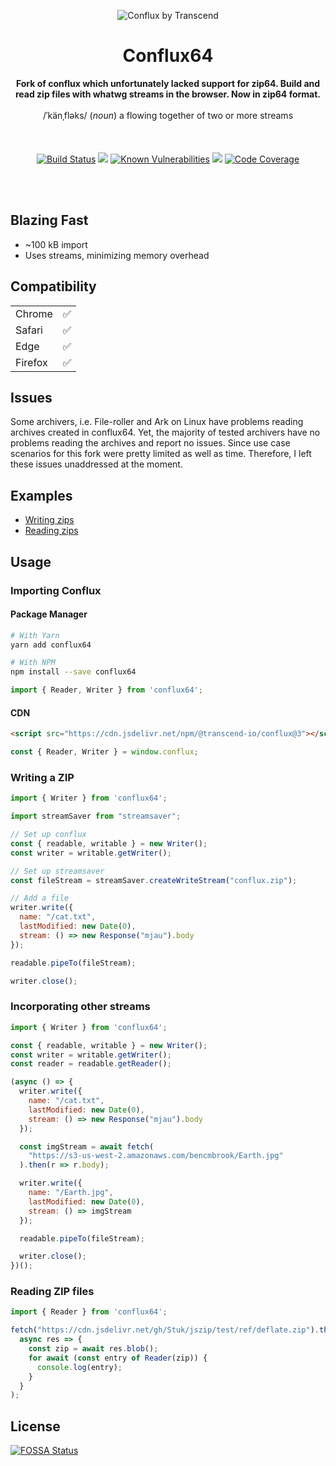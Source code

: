 <p align="center">
  <img alt="Conflux by Transcend" src="https://user-images.githubusercontent.com/7354176/61584253-73ecfb00-aaf9-11e9-91a5-a62e5ba6efc6.png"/>
</p>
<h1 align="center">Conflux64</h1>
<p align="center">
  <strong>Fork of conflux which unfortunately lacked support for zip64. Build and read zip files with whatwg streams in the browser. Now in zip64 format.</strong>
  <br /><br />
  <span>/ˈkänˌfləks/</span>
  (<i>noun</i>)<span> a flowing together of two or more streams</span><br /><br />
  <br /><br />
  <a href="https://travis-ci.com/transcend-io/conflux"><img src="https://travis-ci.com/transcend-io/conflux.svg?branch=master" alt="Build Status"></a>
  <a href="https://automate.browserstack.com/public-build/NFlXc0MvaDRGQXVzSTNyY0lMbCtWM2RyekZsazZIaGRlQjl3cUxvQzFGTT0tLUkreEdTNUp1WGZvbkVVTUx3L1V1S1E9PQ==--3a59d2846f42b6c70d7873868ea6798a093f76e8"><img src='https://automate.browserstack.com/badge.svg?badge_key=OHUrN1VyL0FVdDhFUU9CQVJja0tMeHNEU0hsUzROUG9kSkt4MlA5MndYQT0tLWVuMDJMN01oeCtDM1lTN3ZFd1hSdnc9PQ==--0938f2738c3e2fca8e74a5365c4394a0710eee7a'/></a>
  <a href="https://snyk.io//test/github/transcend-io/conflux?targetFile=package.json"><img src="https://snyk.io//test/github/transcend-io/conflux/badge.svg?targetFile=package.json" alt="Known Vulnerabilities"></a>
<a href="https://app.fossa.io/projects/git%2Bgithub.com%2Ftranscend-io%2Fconflux?ref=badge_shield" alt="FOSSA Status"><img src="https://app.fossa.io/api/projects/git%2Bgithub.com%2Ftranscend-io%2Fconflux.svg?type=shield"/></a>
  <a href="https://codecov.io/gh/transcend-io/conflux"><img src="https://codecov.io/gh/transcend-io/conflux/branch/master/graph/badge.svg" alt="Code Coverage"></a>
  <!-- <a href="https://codeclimate.com/github/transcend-io/conflux/maintainability"><img src="https://api.codeclimate.com/v1/badges/ec9cfcc2963755b30c0d/maintainability" /></a> -->
  <br /><br />
</p>
<br />

## Blazing Fast

- ~100 kB import
- Uses streams, minimizing memory overhead

## Compatibility

|         |          |
| ------- | -------: |
| Chrome  |       ✅ |
| Safari  |       ✅ |
| Edge    |       ✅ |
| Firefox |       ✅ |

## Issues

Some archivers, i.e. File-roller and Ark on Linux have problems reading archives
created in conflux64. Yet, the majority of tested archivers have no problems
reading the archives and report no issues. Since use case scenarios for this
fork were pretty limited as well as time. Therefore, I left these issues unaddressed
at the moment.

## Examples

- [Writing zips](https://codesandbox.io/s/transcend-ioconflux-writing-x8vq4?file=/src/index.js)
- [Reading zips](https://codesandbox.io/s/transcend-ioconflux-reading-rzl9l?file=/src/index.js)

## Usage

### Importing Conflux

#### Package Manager

```sh
# With Yarn
yarn add conflux64

# With NPM
npm install --save conflux64
```

```js
import { Reader, Writer } from 'conflux64';
```

#### CDN

```html
<script src="https://cdn.jsdelivr.net/npm/@transcend-io/conflux@3"></script>
```

```js
const { Reader, Writer } = window.conflux;
```

### Writing a ZIP

```js
import { Writer } from 'conflux64';

import streamSaver from "streamsaver";

// Set up conflux
const { readable, writable } = new Writer();
const writer = writable.getWriter();

// Set up streamsaver
const fileStream = streamSaver.createWriteStream("conflux.zip");

// Add a file
writer.write({
  name: "/cat.txt",
  lastModified: new Date(0),
  stream: () => new Response("mjau").body
});

readable.pipeTo(fileStream);

writer.close();
```

### Incorporating other streams

```js
import { Writer } from 'conflux64';

const { readable, writable } = new Writer();
const writer = writable.getWriter();
const reader = readable.getReader();

(async () => {
  writer.write({
    name: "/cat.txt",
    lastModified: new Date(0),
    stream: () => new Response("mjau").body
  });

  const imgStream = await fetch(
    "https://s3-us-west-2.amazonaws.com/bencmbrook/Earth.jpg"
  ).then(r => r.body);

  writer.write({
    name: "/Earth.jpg",
    lastModified: new Date(0),
    stream: () => imgStream
  });

  readable.pipeTo(fileStream);

  writer.close();
})();
```

### Reading ZIP files

```js
import { Reader } from 'conflux64';

fetch("https://cdn.jsdelivr.net/gh/Stuk/jszip/test/ref/deflate.zip").then(
  async res => {
    const zip = await res.blob();
    for await (const entry of Reader(zip)) {
      console.log(entry);
    }
  }
);
```

## License

[![FOSSA Status](https://app.fossa.io/api/projects/git%2Bgithub.com%2Ftranscend-io%2Fconflux.svg?type=large)](https://app.fossa.io/projects/git%2Bgithub.com%2Ftranscend-io%2Fconflux?ref=badge_large)
